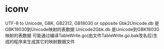 iconv
=====

UTF-8 to Unicode, GBK, GB2312, GB18030 or opposite
Gbk2Unicode.db 是GBK18030到Unicode映射的表数据
Unicode2Gbk.db 是Unicode到GBK18030映射的表数据
可能通过编译TableWrite.go(由文件TableWrite.go.bak改名后)生成的程序来生成其它的映射数据文件
